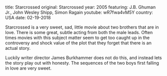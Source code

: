 title: Starcrossed
original: Starcrossed
year: 2005
featuring: J.B. Ghuman Jr., John Wesley Shipp, Simon Ragain 
youtube: wR7fwa4vM5Y
country: USA
date: 02-19-2018

Starcrossed is a very sweet, sad, little movie about two brothers that are in love. There is some great, subtle acting from both the male leads. Often times movies with this subject matter seem to get too caught up in the controversy and shock value of the plot that they forget that there is an actual story. 

Luckily writer director James Burkhammer does not do this, and instead lets the story play out with honesty. The sequences of the two boys first falling in love are very sweet.